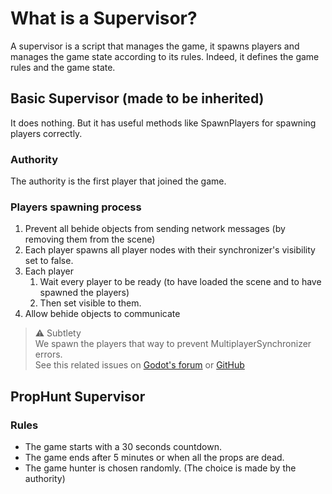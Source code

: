 # What is a Supervisor?
A supervisor is a script that manages the game, it spawns players and manages the game state according to its rules.
Indeed, it defines the game rules and the game state.

## Basic Supervisor (made to be inherited)
It does nothing. But it has useful methods like SpawnPlayers for spawning players correctly.
### Authority
The authority is the first player that joined the game.
### Players spawning process
1. Prevent all behide objects from sending network messages (by removing them from the scene)
2. Each player spawns all player nodes with their synchronizer's visibility set to false.
3. Each player
   1. Wait every player to be ready (to have loaded the scene and to have spawned the players)
   2. Then set visible to them.
4. Allow behide objects to communicate

> ⚠️ Subtlety\
> We spawn the players that way to prevent MultiplayerSynchronizer errors.\
> See this related issues on
> [Godot's forum](https://forum.godotengine.org/t/multiplayersynchronizer-refusing-to-sync-node-not-found-on-valid-path/82944)
> or
> [GitHub](https://github.com/godotengine/godot/issues/91342)

## PropHunt Supervisor
### Rules
- The game starts with a 30 seconds countdown.
- The game ends after 5 minutes or when all the props are dead. <!-- TODO: Find the correct duration -->
- The game hunter is chosen randomly. (The choice is made by the authority)
